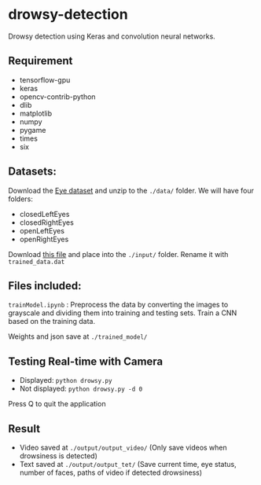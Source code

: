 # drowsy-detection

Drowsy detection using Keras and convolution neural networks.

## Requirement
* tensorflow-gpu
* keras
* opencv-contrib-python
* dlib
* matplotlib
* numpy
* pygame
* times
* six

## Datasets:
Download the [Eye dataset](http://parnec.nuaa.edu.cn/xtan/data/datasets/dataset_B_Eye_Images.rar) and unzip to the ``` ./data/ ``` folder. We will have four folders:
* closedLeftEyes
* closedRightEyes
* openLeftEyes
* openRightEyes

Download [this file](https://github.com/AKSHAYUBHAT/TensorFace/blob/master/openface/models/dlib/shape_predictor_68_face_landmarks.dat) and place into the ``` ./input/ ``` folder. Rename it with ```trained_data.dat```

## Files included:
``` trainModel.ipynb ``` : Preprocess the data by converting the images to grayscale and dividing them into training and testing sets. Train a CNN based on the training data.

Weights and json save at ``` ./trained_model/ ```

## Testing Real-time with Camera
* Displayed: ```python drowsy.py ``` 
* Not displayed: ```python drowsy.py -d 0```

Press Q to quit the application

## Result
* Video saved at ``` ./output/output_video/ ``` (Only save videos when drowsiness is detected)
* Text saved at ``` ./output/output_tet/ ``` (Save current time, eye status, number of faces, paths of video if detected drowsiness)
